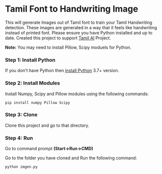 # Tamil Font to Handwriting Image
This will generate Images out of Tamil font to train your Tamil Handwriting detection. These images are generated in a way that it feels like handwriting instead of printed font.
Please ensure you have Python installed and up to date. Created this project to support [Tamil AI](https://github.com/RanchMobile/Tamil-AI) Project. 

**Note:** You may need to install Pillow, Scipy moduels for Python.

### Step 1: Install Python
If you don't have Python then [install Python](https://www.python.org/downloads/) 3.7+ version.

### Step 2: Install Modules
Install Numpy, Scipy and Pillow modules using the following commands:

`pip install numpy Pillow Scipy`

### Step 3: Clone
Clone this project and go to that directory.

### Step 4: Run
Go to command prompt **(Start->Run->CMD)**

Go to the folder you have cloned and Run the following command:

`python imgen.py`
